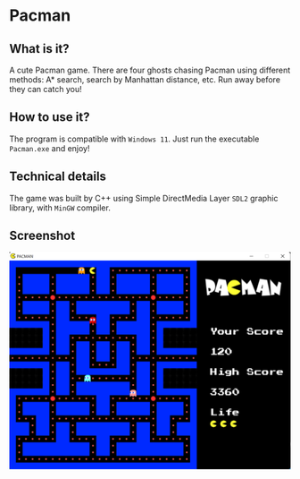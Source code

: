 # Pacman

## What is it?
A cute Pacman game. There are four ghosts chasing Pacman using different methods: A* search, search by Manhattan distance, etc. Run away before they can catch you!

## How to use it?
The program is compatible with `Windows 11`. Just run the executable `Pacman.exe` and enjoy!

## Technical details
The game was built by C++ using Simple DirectMedia Layer `SDL2` graphic library, with `MinGW` compiler.

## Screenshot
![Gameplay](screenshot.png)
